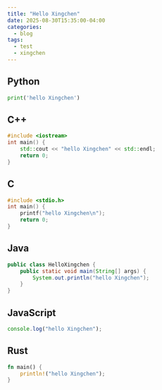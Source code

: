 ```yaml
---
title: "Hello Xingchen"
date: 2025-08-30T15:35:00-04:00
categories:
  - blog
tags:
  - test
  - xingchen
---
```


## Python

```python
print('hello Xingchen')
```

## C++

```cpp
#include <iostream>
int main() {
    std::cout << "hello Xingchen" << std::endl;
    return 0;
}
```

## C

```c
#include <stdio.h>
int main() {
    printf("hello Xingchen\n");
    return 0;
}
```

## Java

```java
public class HelloXingchen {
    public static void main(String[] args) {
        System.out.println("hello Xingchen");
    }
}
```

## JavaScript

```javascript
console.log("hello Xingchen");
```

## Rust

```rust
fn main() {
    println!("hello Xingchen");
}
```
